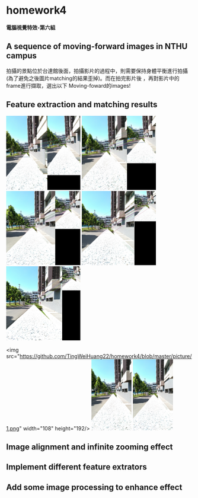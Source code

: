# homework4
  
**電腦視覺特效-第六組**  
  
##  A sequence of moving-forward images in NTHU campus
拍攝的景點位於台達館後面，拍攝影片的過程中，則需要保持身體平衡進行拍攝(為了避免之後圖片matching的結果歪掉)。而在拍完影片後
，再對影片中的frame進行擷取，選出以下 Moving-foward的images!

## Feature extraction and matching results

<img src="https://github.com/TingWeiHuang22/homework4/blob/master/picture/ORB/matches1.jpg" width="200" height="200">
<img src="https://github.com/TingWeiHuang22/homework4/blob/master/picture/ORB/matches2.jpg" width="200" height="200">
<img src="https://github.com/TingWeiHuang22/homework4/blob/master/picture/ORB/matches3.jpg" width="200" height="200">
<img src="https://github.com/TingWeiHuang22/homework4/blob/master/picture/ORB/matches4.jpg" width="200" height="200">
<img src="https://github.com/TingWeiHuang22/homework4/blob/master/picture/ORB/matches5.jpg" width="200" height="200">

<img src="https://github.com/TingWeiHuang22/homework4/blob/master/picture/1.png" width="108" height="192/>
<img src="https://github.com/TingWeiHuang22/homework4/blob/master/picture/2.png" width="108" height="192"/>
<img src="https://github.com/TingWeiHuang22/homework4/blob/master/picture/3.png" width="108" height="192"/>

## Image alignment and infinite zooming effect

## Implement different feature extrators

## Add some image processing to enhance effect
